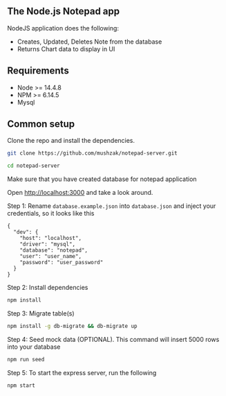 ## The Node.js Notepad app

NodeJS application does the following:

- Creates, Updated, Deletes Note from the database
- Returns Chart data to display in UI

## Requirements

* Node >= 14.4.8
* NPM >= 6.14.5
* Mysql

## Common setup

Clone the repo and install the dependencies.

```bash
git clone https://github.com/mushzak/notepad-server.git

cd notepad-server
```

Make sure that you have created database for notepad application

Open [http://localhost:3000](http://localhost:3000) and take a look around.

Step 1: Rename `database.example.json` into `database.json` and inject your credentials, so it looks like this

```
{
  "dev": {
    "host": "localhost",
    "driver": "mysql",
    "database": "notepad",
    "user": "user_name",
    "password": "user_password"
  }
}
```

Step 2: Install dependencies
```bash
npm install
```

Step 3: Migrate table(s)
```bash
npm install -g db-migrate && db-migrate up
```

Step 4: Seed mock data (OPTIONAL). This command will insert 5000 rows into your database
```bash
npm run seed
```

Step 5: To start the express server, run the following
```bash
npm start
```

